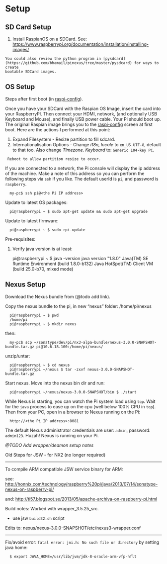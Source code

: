 Setup
=====

SD Card Setup
-------------

  1. Install RaspianOS on a SDCard. See: https://www.raspberrypi.org/documentation/installation/installing-images/

    You could also review the python program in [pysdcard](https://github.com/bhamail/pinexus/tree/master/pysdcard) for ways to create 
    bootable SDCard images.
    
   
OS Setup
--------

  Steps after first boot (in [raspi-config](https://www.raspberrypi.org/documentation/configuration/raspi-config.md)).
  
  Once you have your SDCard with the Raspian OS Image, insert the card into your RaspberryPI. Then connect your HDMI, network, 
  (and optionally USB Keyboard and Mouse), and finally USB power cable. Your Pi should boot up. The original Raspian image brings
  you to the [raspi-config](https://www.raspberrypi.org/documentation/configuration/raspi-config.md) screen at first 
  boot. Here are the actions I performed at this point:
  
   1. Expand Filesystem - Resize partition to fill sdcard.
   2. Internationalisation Options - Change *i18n, locale* to `en_US.UTF-8`, default to that too. 
     Also change *Timezone*. *Keyboard* to: `Generic 104-key PC`.
    
     Reboot to allow partition resize to occur.
 
  If you are connected to a network, the Pi console will display the ip address of the machine. Make a note of this 
  address so you can perform the following steps via `ssh` if you like. 
  The default userId is `pi`, and password is `raspberry`.
  
      my-pc$ ssh pi@<the Pi IP address>
   
  Update to latest OS packages:
  
      pi@raspberrypi ~ $ sudo apt-get update && sudo apt-get upgrade

  Update to latest firmware:
    
      pi@raspberrypi ~ $ sudo rpi-update


  Pre-requisites:
  
   1. Verify java version is at least:
   
        pi@raspberrypi ~ $ java -version
        java version "1.8.0"
        Java(TM) SE Runtime Environment (build 1.8.0-b132)
        Java HotSpot(TM) Client VM (build 25.0-b70, mixed mode)

Nexus Setup
-----------

  Download the Nexus bundle from (@todo add link).

  Copy the nexus bundle to the pi, in new “nexus” folder: /home/pi/nexus

      pi@raspberrypi ~ $ pwd
      /home/pi
      pi@raspberrypi ~ $ mkdir nexus
      
  then: 
  
      my-pc$ scp ~/sonatype/dev/pi/nx3-alpa-bundle/nexus-3.0.0-SNAPSHOT-bundle.tar.gz pi@10.6.18.100:/home/pi/nexus/
      
  unzip/untar:
  
      pi@raspberrypi ~ $ cd nexus
      pi@raspberrypi ~/nexus $ tar -zxvf nexus-3.0.0-SNAPSHOT-bundle.tar.gz

  Start nexus. Move into the nexus bin dir and run:
    
      pi@raspberrypi ~/nexus/nexus-3.0.0-SNAPSHOT/bin $ ./start
  
  While Nexus is starting, you can watch the Pi system load using `top`. Wait for the `java` process to ease up on 
  the cpu (well below 100% CPU in `top`).  Then from your PC, open in a browser to Nexus running on the Pi:
  
      http://<the Pi IP address>:8081

   The default Nexus administrator credentials are user: `admin`, password: `admin123`. 
   Huzah! Nexus is running on your Pi.
   
   *@TODO Add wrapper/deamon setup notes*
   
   
   
  
 Old Steps for JSW - for NX2 (no longer required)
 
 ---------------------------
   
   To compile ARM compatible JSW service binary for ARM:
    
   see:
    http://honnix.com/technology/raspberry%20pi/java/2013/07/14/sonatype-nexus-on-raspberry-pi/

   and:
    http://ti57.blogspot.se/2013/05/apache-archiva-on-raspberry-pi.html

   Build notes: Worked with wrapper_3.5.25_src.
   
   - use jsw `build32.sh` script
   
   Edits to: nexus/nexus-3.0.0-SNAPSHOT/etc/nexus3-wrapper.conf 
   
   ------------------------------------------------------------
   
   Fix/avoid error: `fatal error: jni.h: No such file or directory` by setting java home: 
   
      $ export JAVA_HOME=/usr/lib/jvm/jdk-8-oracle-arm-vfp-hflt
   
   

   
